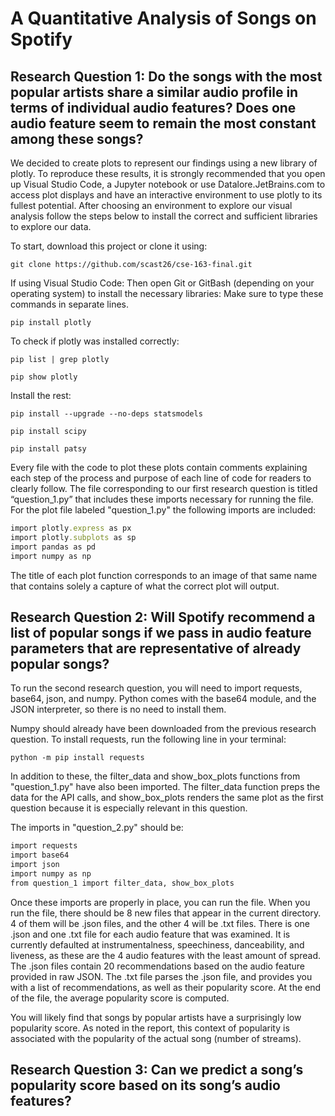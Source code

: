 # A Quantitative Analysis of Songs on Spotify

## Research Question 1: Do the songs with the most popular artists share a similar audio profile in terms of individual audio features? Does one audio feature seem to remain the most constant among these songs?

We decided to create plots to represent our findings using a new library of plotly. To reproduce these results, it is strongly recommended that you open up Visual Studio Code, a Jupyter notebook or use Datalore.JetBrains.com to access plot displays and have an interactive environment to use plotly to its fullest potential. After choosing an environment to explore our visual analysis follow the steps below to install the correct and sufficient libraries to explore our data. 

To start, download this project or clone it using:

```git clone https://github.com/scast26/cse-163-final.git```

If using Visual Studio Code: Then open Git or GitBash (depending on your operating system) to install the necessary libraries:
Make sure to type these commands in separate lines.

```pip install plotly```

To check if plotly was installed correctly:

```pip list | grep plotly```

```pip show plotly```

Install the rest:

```pip install --upgrade --no-deps statsmodels```

```pip install scipy```

```pip install patsy```


Every file with the code to plot these plots contain comments explaining each step of the process and purpose of each line of code for readers to clearly follow. The file corresponding to our first research question is titled “question_1.py” that includes these imports necessary for running the file. 
For the plot file labeled "question_1.py" the following imports are included:

```ruby
import plotly.express as px
import plotly.subplots as sp
import pandas as pd
import numpy as np
```

The title of each plot function corresponds to an image of that same name that contains solely a capture of what the correct plot will output. 


## Research Question 2: Will Spotify recommend a list of popular songs if we pass in audio feature parameters that are representative of already popular songs?
To run the second research question, you will need to import requests, base64, json, and numpy. Python comes with the base64 module, and the JSON interpreter, so there is no need to install them.

Numpy should already have been downloaded from the previous research question. To install requests, run the following line in your terminal:

```python -m pip install requests```

In addition to these, the filter_data and show_box_plots functions from "question_1.py" have also been imported. The filter_data function preps the data for the API calls, and show_box_plots renders the same plot as the first question because it is especially relevant in this question.

The imports in "question_2.py" should be:
```ruby
import requests
import base64
import json
import numpy as np
from question_1 import filter_data, show_box_plots
```

Once these imports are properly in place, you can run the file. When you run the file, there should be 8 new files that appear in the current directory. 4 of them will be .json files, and the other 4 will be .txt files. There is one .json and one .txt file for each audio feature that was examined. It is currently defaulted at instrumentalness, speechiness, danceability, and liveness, as these are the 4 audio features with the least amount of spread. The .json files contain 20 recommendations based on the audio feature provided in raw JSON. The .txt file parses the .json file, and provides you with a list of recommendations, as well as their popularity score. At the end of the file, the average popularity score is computed.

You will likely find that songs by popular artists have a surprisingly low popularity score. As noted in the report, this context of popularity is associated with the popularity of the actual song (number of streams).

## Research Question 3: Can we predict a song’s popularity score based on its song’s audio features?
